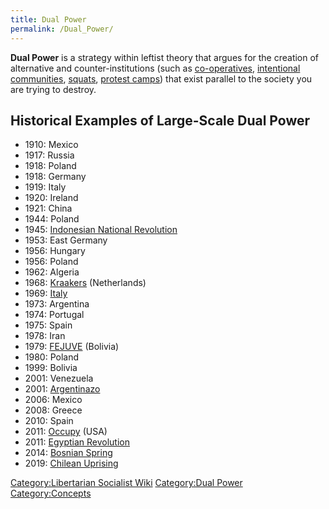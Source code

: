 ```yaml
---
title: Dual Power
permalink: /Dual_Power/
---
```


**Dual Power** is a strategy within leftist theory that argues for the
creation of alternative and counter-institutions (such as
[co-operatives](Cooperative.md "wikilink"), [intentional
communities](Intentional_Community.md "wikilink"),
[squats](Squatting.md "wikilink"), [protest
camps](Protest_Encampment.md "wikilink")) that exist parallel to the
society you are trying to destroy.

## Historical Examples of Large-Scale Dual Power

- 1910: Mexico
- 1917: Russia
- 1918: Poland
- 1918: Germany
- 1919: Italy
- 1920: Ireland
- 1921: China
- 1944: Poland
- 1945: [Indonesian National
  Revolution](Indonesian_National_Revolution#Workers'_Self-Management.md "wikilink")
- 1953: East Germany
- 1956: Hungary
- 1956: Poland
- 1962: Algeria
- 1968: [Kraakers](Kraakers.md "wikilink") (Netherlands)
- 1969: [Italy](Italian_Autonomist_Movement.md "wikilink")
- 1973: Argentina
- 1974: Portugal
- 1975: Spain
- 1978: Iran
- 1979: [FEJUVE](FEJUVE.md "wikilink") (Bolivia)
- 1980: Poland
- 1999: Bolivia
- 2001: Venezuela
- 2001: [Argentinazo](Argentinazo.md "wikilink")
- 2006: Mexico
- 2008: Greece
- 2010: Spain
- 2011: [Occupy](Occupy_Movement.md "wikilink") (USA)
- 2011: [Egyptian Revolution](Egyptian_Revolution_(2011).md "wikilink")
- 2014: [Bosnian Spring](Bosnian_Spring.md "wikilink")
- 2019: [Chilean Uprising](Chilean_Uprising.md "wikilink")

[Category:Libertarian Socialist
Wiki](Category:Libertarian_Socialist_Wiki.md "wikilink") [Category:Dual
Power](Category:Dual_Power.md "wikilink")
[Category:Concepts](Category:Concepts.md "wikilink")